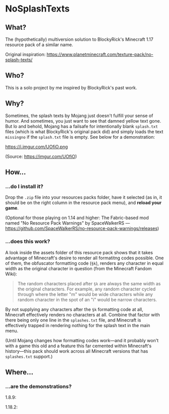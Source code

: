 # NoSplashTexts

## What?
The (hypothetically) multiversion solution to BlockyRick's Minecraft 1.17 resource pack of a similar name.

Original inspiration: https://www.planetminecraft.com/texture-pack/no-splash-texts/

## Who?
This is a solo project by me inspired by BlockyRick's past work.

## Why?
Sometimes, the splash texts by Mojang just doesn't fulfill your sense of humor. And sometimes, you just want to see that damned yellow text gone. But lo and behold, Mojang has a failsafe for intentionally blank `splash.txt` files (which is what BlockyRick's original pack did) and simply loads the text `missingno` if the `splash.txt` file is empty. See below for a demonstration:

<picture>
  <source media="(prefers-color-scheme: dark)" srcset="https://i.imgur.com/UOfiO.png">
  <source media="(prefers-color-scheme: light)" srcset="https://i.imgur.com/UOfiO.png">
</picture>

https://i.imgur.com/UOfiO.png

(Source: https://imgur.com/UOfiO)

## How...

### ...do I install it?

Drop the `.zip` file into your resources packs folder, have it selected (as in, it should be on the right column in the resource pack menu), and **__reload your game__**.

(Optional for those playing on 1.14 and higher: The Fabric-based mod named "No Resource Pack Warnings" by SpaceWalkerRS — https://github.com/SpaceWalkerRS/no-resource-pack-warnings/releases)

### ...does this work?

A look inside the assets folder of this resource pack shows that it takes advantage of Minecraft's desire to render all formatitng codes possible. One of them, the obfuscator formatting code (`§k`), renders any character in equal width as the original character in question (from the Minecraft Fandom Wiki):

> The random characters placed after `§k` are always the same width as the original characters. For example, any random character cycled through where the letter "m" would be wide characters while any random character in the spot of an "i" would be narrow characters.

By not supplying any characters after the `§k` formatting code at all, Minecraft effectively renders no characters at all. Combine that factor with there being only one line in the `splashes.txt` file, and Minecraft is effectively trapped in rendering nothing for the splash text in the main menu.

(Until Mojang changes how formatting codes work—and it probably won't with a game this old and a feature this far cemented within Minecraft's history—this pack should work across all Minecraft versions that has `splashes.txt` support.)

## Where...

### ...are the demonstrations?

1.8.9:
<picture>
  <source media="(prefers-color-scheme: dark)" srcset="https://media.discordapp.net/attachments/728977460737081454/988446944051478558/2022-06-20_09.42.40.png">
  <source media="(prefers-color-scheme: light)" srcset="https://media.discordapp.net/attachments/728977460737081454/988446944051478558/2022-06-20_09.42.40.png">
</picture>

1.18.2:
<picture>
  <source media="(prefers-color-scheme: dark)" srcset="https://media.discordapp.net/attachments/887818760126345246/988447060724437002/2022-06-20_10.01.23.png">
  <source media="(prefers-color-scheme: light)" srcset="https://media.discordapp.net/attachments/887818760126345246/988447060724437002/2022-06-20_10.01.23.png">
</picture>

